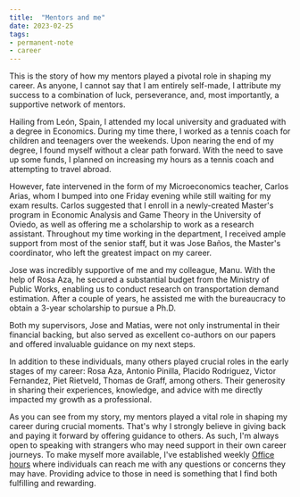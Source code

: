 ```yaml
---
title:  "Mentors and me"
date: 2023-02-25
tags: 
- permanent-note 
- career
---
```


This is the story of how my mentors played a pivotal role in shaping my career. As anyone, I cannot say that I am entirely self-made, I attribute my success to a combination of luck, perseverance, and, most importantly, a supportive network of mentors. 

Hailing from León, Spain, I attended my local university and graduated with a degree in Economics. During my time there, I worked as a tennis coach for children and teenagers over the weekends. Upon nearing the end of my degree, I found myself without a clear path forward. With the need to save up some funds, I planned on increasing my hours as a tennis coach and attempting to travel abroad.

However, fate intervened in the form of my Microeconomics teacher, Carlos Arias, whom I bumped into one Friday evening while still waiting for my exam results. Carlos suggested that I enroll in a newly-created Master's program in Economic Analysis and Game Theory in the University of Oviedo, as well as offering me a scholarship to work as a research assistant. Throughout my time working in the department, I received ample support from most of the senior staff, but it was Jose Baños, the Master's coordinator, who left the greatest impact on my career.

Jose was incredibly supportive of me and my colleague, Manu. With the help of Rosa Aza, he secured a substantial budget from the Ministry of Public Works, enabling us to conduct research on transportation demand estimation. After a couple of years, he assisted me with the bureaucracy to obtain a 3-year scholarship to pursue a Ph.D.

Both my supervisors, Jose and Matias, were not only instrumental in their financial backing, but also served as excellent co-authors on our papers and offered invaluable guidance on my next steps.

In addition to these individuals, many others played crucial roles in the early stages of my career: Rosa Aza, Antonio Pinilla, Placido Rodriguez, Victor Fernandez, Piet Rietveld, Thomas de Graff, among others. Their generosity in sharing their experiences, knowledge, and advice with me directly impacted my growth as a professional.

As you can see from my story, my mentors played a vital role in shaping my career during crucial moments. That's why I strongly believe in giving back and paying it forward by offering guidance to others. As such, I'm always open to speaking with strangers who may need support in their own career journeys. To make myself more available, I've established weekly [Office hours](notes/Office%20hours.md) where individuals can reach me with any questions or concerns they may have. Providing advice to those in need is something that I find both fulfilling and rewarding.




